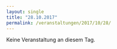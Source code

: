 ```yaml
---
layout: single
title: "28.10.2017"
permalink: /veranstaltungen/2017/10/28/
---
```


Keine Veranstaltung an diesem Tag.
